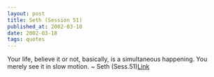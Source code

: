 ```yaml
---
layout: post
title: Seth (Session 51)
published_at: 2002-03-18
date: 2002-03-18
tags: quotes
---
```


Your life, believe it or not, basically, is a simultaneous happening. You merely see it in slow motion. ~ Seth (Sess.51)[Link]()  